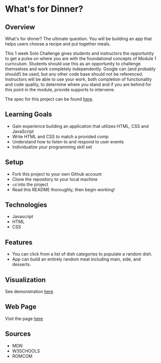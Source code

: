 # What's for Dinner?

## Overview

What's for dinner? The ultimate question. You will be building an app that helps users choose a recipe and put together meals. 

This 1 week Solo Challenge gives students and instructors the opportunity to get a pulse on where you are with the foundational concepts of Module 1 curriculum. Students should use this as an opportunity to challenge themselves and work completely independently. Google can (and probably should!) be used, but any other code base should not be referenced. Instructors will be able to use your work, both completion of functionality and code quality, to determine where you stand and if you are behind for this point in the module, provide supports to intervene.

The spec for this project can be found [here](https://frontend.turing.io/projects/module-1/dinner.html). 

## Learning Goals

- Gain experience building an application that utilizes HTML, CSS and JavaScript
- Write HTML and CSS to match a provided comp
- Understand how to listen to and respond to user events
- Individualize your programming skill set

## Setup

- Fork this project to your own Github account
- Clone the repository to your local machine
- `cd` into the project
- Read this README thoroughly, then begin working!

## Technologies

- Javascript
- HTML
- CSS


## Features

- You can click from a list of dish categories to populate a random dish.
- App can build an entirely random meal including main, side, and desserts. 

## Visualization
See demonstration [here](https://media.giphy.com/media/nZRd1vbjV3RNgIxHGQ/giphy.gif)

## Web Page
Visit the page [here](file:///Users/kendallmcgree/turing/1mod/projects/whats-for-dinner/index.html)

## Sources

- MDN
- W3SCHOOLS
- ROMCOM
